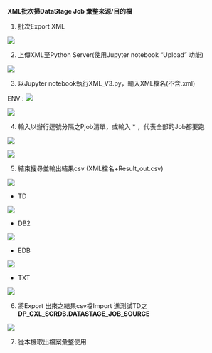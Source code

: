 ﻿**XML批次掃DataStage Job 彙整來源/目的檔**

1. 批次Export XML

![](Aspose.Words.2a3ca779-164d-4574-bbdf-8cc94578a5cc.001.png)

2. 上傳XML至Python Server(使用Jupyter notebook “Upload” 功能)

![](Aspose.Words.2a3ca779-164d-4574-bbdf-8cc94578a5cc.002.png)

3. 以Jupyter notebook執行XML\_V3.py，輸入XML檔名(不含.xml)

ENV : ![](Aspose.Words.2a3ca779-164d-4574-bbdf-8cc94578a5cc.003.png)

![](Aspose.Words.2a3ca779-164d-4574-bbdf-8cc94578a5cc.004.png)

4. 輸入以辦行逗號分隔之Pjob清單，或輸入 \* ，代表全部的Job都要跑

![](Aspose.Words.2a3ca779-164d-4574-bbdf-8cc94578a5cc.005.png)

![](Aspose.Words.2a3ca779-164d-4574-bbdf-8cc94578a5cc.006.png)



5. 結束搜尋並輸出結果csv (XML檔名+Result\_out.csv)

![](Aspose.Words.2a3ca779-164d-4574-bbdf-8cc94578a5cc.007.png)

- TD

![](Aspose.Words.2a3ca779-164d-4574-bbdf-8cc94578a5cc.008.png)

- DB2

![](Aspose.Words.2a3ca779-164d-4574-bbdf-8cc94578a5cc.009.png)

- EDB

![](Aspose.Words.2a3ca779-164d-4574-bbdf-8cc94578a5cc.010.png)

- TXT

![](Aspose.Words.2a3ca779-164d-4574-bbdf-8cc94578a5cc.011.png)

6. 將Export 出來之結果csv檔Import 進測試TD之**DP\_CXL\_SCRDB.DATASTAGE\_JOB\_SOURCE** 

![](Aspose.Words.2a3ca779-164d-4574-bbdf-8cc94578a5cc.012.png)

7. 從本機取出檔案彙整使用

